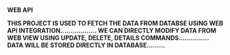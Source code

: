 **WEB API**

**THIS PROJECT IS USED TO FETCH THE DATA FROM DATABSE USING WEB API INTEGRATION..................
WE CAN DIRECTLY MODIFY DATA FROM WEB VIEW USING UPDATE, DELETE, DETAILS COMMANDS...............
DATA WILL BE STORED DIRECTLY IN DATABASE.........**
